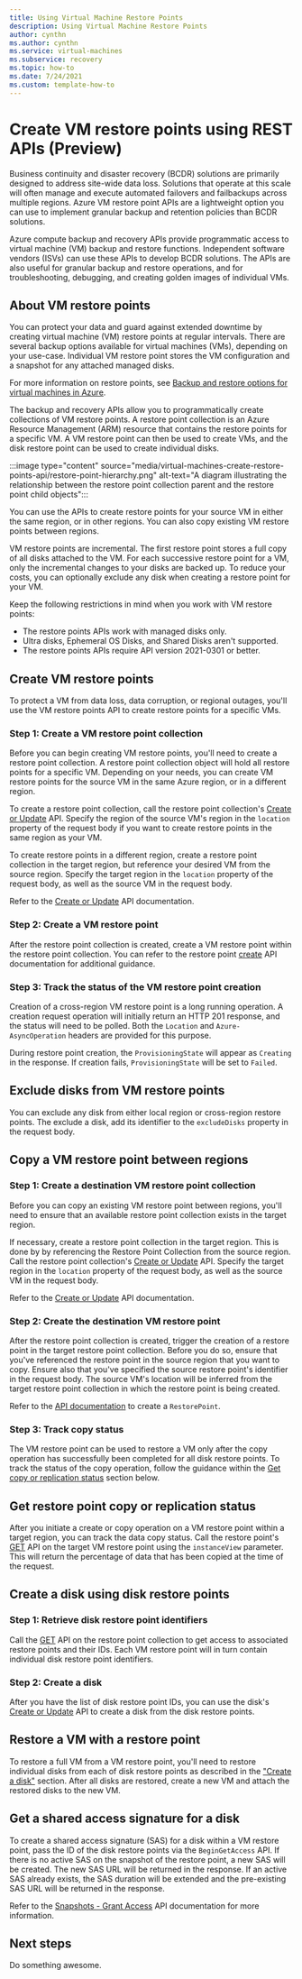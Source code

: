 ```yaml
---
title: Using Virtual Machine Restore Points
description: Using Virtual Machine Restore Points
author: cynthn
ms.author: cynthn
ms.service: virtual-machines
ms.subservice: recovery
ms.topic: how-to
ms.date: 7/24/2021
ms.custom: template-how-to
---
```


<!--
How-to article for for virtual machine restore point collection (API)
-->

<!-- 1. H1
Required. Start your H1 with a verb. Pick an H1 that clearly conveys the task the 
user will complete.
-->

# Create VM restore points using REST APIs (Preview)

<!--
    Differentiate the API method of backup
-->

Business continuity and disaster recovery (BCDR) solutions are primarily designed to address site-wide data loss. Solutions that operate at this scale will often manage and execute automated failovers and failbackups across multiple regions. Azure VM restore point APIs are a lightweight option you can use to implement granular backup and retention policies than BCDR solutions.

Azure compute backup and recovery APIs provide programmatic access to virtual machine (VM) backup and restore functions. Independent software vendors (ISVs) can use these APIs to develop BCDR solutions. The APIs are also useful for granular backup and restore operations, and for troubleshooting, debugging, and creating golden images of individual VMs.

## About VM restore points

<!--
    VM restore points in general, and the API method specifically
-->

You can protect your data and guard against extended downtime by creating virtual machine (VM) restore points at regular intervals. There are several backup options available for virtual machines (VMs), depending on your use-case. Individual VM restore point stores the VM configuration and a snapshot for any attached managed disks.

For more information on restore points, see [Backup and restore options for virtual machines in Azure](backup-recovery.md).

The backup and recovery APIs allow you to programmatically create collections of VM restore points. A restore point collection is an Azure Resource Management (ARM) resource that contains the restore points for a specific VM. A VM restore point can then be used to create VMs, and the disk restore point can be used to create individual disks.

:::image type="content" source="media/virtual-machines-create-restore-points-api/restore-point-hierarchy.png" alt-text="A diagram illustrating the relationship between the restore point collection parent and the restore point child objects":::

You can use the APIs to create restore points for your source VM in either the same region, or in other regions. You can also copy existing VM restore points between regions.

VM restore points are incremental. The first restore point stores a full copy of all disks attached to the VM. For each successive restore point for a VM, only the incremental changes to your disks are backed up. To reduce your costs, you can optionally exclude any disk when creating a restore point for your VM.

Keep the following restrictions in mind when you work with VM restore points:

- The restore points APIs work with managed disks only.
- Ultra disks, Ephemeral OS Disks, and Shared Disks aren't supported.
- The restore points APIs require API version 2021-0301 or better.

<!--

## About the preview

To use the restore points APIs, you must register the `RestorePointExcludeDisks` and `IncrementalRestorePoints` features with your subscription. Complete the following steps to register these features.

> [!IMPORTANT]
> The restore points APIs are currently in **PREVIEW**. See the [Supplemental Terms of Use for Microsoft Azure Previews](https://azure.microsoft.com/support/legal/preview-supplemental-terms/) for legal terms that apply to Azure features that are in beta, preview, or otherwise not yet released into general availability.

### Step 1: Register features

To use the restore points APIs, you must register the `RestorePointExcludeDisks` and `IncrementalRestorePoints` features with your subscription.

#### [PowerShell](#tab/powershell)

1. Open a Windows PowerShell command window.

1. Sign in to your Azure subscription with the `Connect-AzAccount` cmdlet and follow the on-screen directions.

   ```powershell
   Connect-AzAccount
   ```

1. If your identity is associated with more than one subscription, then set your active subscription.

   ```powershell
   $context = Get-AzSubscription -SubscriptionId <subscription-id>
   Set-AzContext $context
   ```

   Replace the `<subscription-id>` placeholder value with the ID of your subscription.

1. Register the `RestorePointExcludeDisks` and `IncrementalRestorePoints` features by using the [Register-AzProviderFeature](/powershell/module/az.resources/register-azproviderfeature) cmdlet.

   ```powershell
   Register-AzProviderFeature -ProviderNamespace Microsoft.Compute -FeatureName RestorePointExcludeDisks
   Register-AzProviderFeature -ProviderNamespace Microsoft.Compute -FeatureName IncrementalRestorePoints
   ```

#### [Azure CLI](#tab/azure-cli)

1. Open the [Azure Cloud Shell](../../cloud-shell/overview.md), or if you've [installed](/cli/azure/install-azure-cli) the Azure CLI locally, open a command console application such as Windows PowerShell.

1. If your identity is associated with more than one subscription, then set your active subscription to subscription of the storage account.

   ```azurecli-interactive
   az account set --subscription <subscription-id>
   ```

   Replace the `<subscription-id>` placeholder value with the ID of your subscription.

1. Register the query acceleration feature by using the [az feature register](/cli/azure/feature#az_feature_register) command.

   ```azurecli
   az feature register --namespace Microsoft.Compute --name RestorePointExcludeDisks
   az feature register --namespace Microsoft.Compute --name IncrementalRestorePoints
   ```

---

### Step 2: Verify feature registration

#### [PowerShell](#tab/powershell)

To verify that the registration is complete, use the [Get-AzProviderFeature](/powershell/module/az.resources/get-azproviderfeature) command.

```powershell
Get-AzProviderFeature -ProviderNamespace Microsoft.Compute -FeatureName RestorePointExcludeDisks
Get-AzProviderFeature -ProviderNamespace Microsoft.Compute -FeatureName IncrementalRestorePoints
```

#### [Azure CLI](#tab/azure-cli)

To verify that the registration is complete, use the [az feature](/cli/azure/feature#az_feature_show) command.

```azurecli
az feature show --namespace Microsoft.Compute --name RestorePointExcludeDisks
az feature show --namespace Microsoft.Compute --name IncrementalRestorePoints
```

---

### Step 3: Register the Azure Compute resource provider

After your registration is approved, you must re-register the Azure Storage resource provider.

#### [PowerShell](#tab/powershell)

To register the resource provider, use the [Register-AzResourceProvider](/powershell/module/az.resources/register-azresourceprovider) command.

```powershell
Register-AzResourceProvider -ProviderNamespace 'Microsoft.Compute'
```

#### [Azure CLI](#tab/azure-cli)

To register the resource provider, use the [az provider register](/cli/azure/provider#az_provider_register) command.

```azurecli
az provider register --namespace 'Microsoft.Compute'
```

---

-->

## Create VM restore points

To protect a VM from data loss, data corruption, or regional outages, you'll use the VM restore points API to create restore points for a specific VMs.

### Step 1: Create a VM restore point collection

Before you can begin creating VM restore points, you'll need to create a restore point collection. A restore point collection object will hold all restore points for a specific VM. Depending on your needs, you can create VM restore points for the source VM in the same Azure region, or in a different region.

To create a restore point collection, call the restore point collection's [Create or Update](/rest/api/compute/restore-point-collections/create-or-update) API. Specify the region of the source VM's region in the `location` property of the request body if you want to create restore points in the same region as your VM.

To create restore points in a different region, create a restore point collection in the target region, but reference your desired VM from the source region. Specify the target region in the `location` property of the request body, as well as the source VM in the request body.

Refer to the [Create or Update](/rest/api/compute/restore-point-collections/create-or-update) API documentation.

### Step 2: Create a VM restore point

After the restore point collection is created, create a VM restore point within the restore point collection. You can refer to the restore point [create](/rest/api/compute/restore-points/create) API documentation for additional guidance.

### Step 3: Track the status of the VM restore point creation

Creation of a cross-region VM restore point is a long running operation. A creation request operation will initially return an HTTP 201 response, and the status will need to be polled. Both the `Location` and `Azure-AsyncOperation` headers are provided for this purpose.

During restore point creation, the `ProvisioningState` will appear as `Creating` in the response. If creation fails, `ProvisioningState` will be set to `Failed`.

## Exclude disks from VM restore points

You can exclude any disk from either local region or cross-region restore points. The exclude a disk, add its identifier to the `excludeDisks` property in the request body.

## Copy a VM restore point between regions

### Step 1: Create a destination VM restore point collection

Before you can copy an existing VM restore point between regions, you'll need to ensure that an available restore point collection exists in the target region. 

If necessary, create a restore point collection in the target region. This is done by by referencing the Restore Point Collection from the source region. Call the restore point collection's [Create or Update](/rest/api/compute/restore-point-collections/create-or-update) API. Specify the target region in the `location` property of the request body, as well as the source VM in the request body.

Refer to the [Create or Update](/rest/api/compute/restore-point-collections/create-or-update) API documentation.

### Step 2: Create the destination VM restore point

After the restore point collection is created, trigger the creation of a restore point in the target restore point collection. Before you do so, ensure that you've referenced the restore point in the source region that you want to copy. Ensure also that you've specified the source restore point's identifier in the request body. The source VM's location will be inferred from the target restore point collection in which the restore point is being created.

Refer to the [API documentation](/rest/api/compute/restore-points/create) to create a `RestorePoint`.

### Step 3: Track copy status

The VM restore point can be used to restore a VM only after the copy operation has successfully been completed for all disk restore points. To track the status of the copy operation, follow the guidance within the [Get copy or replication status](#get-restore-point-copy-or-replication-status) section below. 

## Get restore point copy or replication status

After you initiate a create or copy operation on a VM restore point within a target region, you can track the data copy status. Call the restore point's [GET](/rest/api/compute/restore-points/get) API on the target VM restore point using the `instanceView` parameter. This will return the percentage of data that has been copied at the time of the request.

## Create a disk using disk restore points

### Step 1: Retrieve disk restore point identifiers

Call the [GET](/rest/api/compute/restore-point-collections/get) API on the restore point collection to get access to associated restore points and their IDs. Each VM restore point will in turn contain individual disk restore point identifiers.

### Step 2: Create a disk

After you have the list of disk restore point IDs, you can use the disk's [Create or Update](/rest/api/compute/restore-point-collections/create-or-update) API to create a disk from the disk restore points.

## Restore a VM with a restore point

To restore a full VM from a VM restore point, you'll need to restore individual disks from each of disk restore points as described in the ["Create a disk"](#create-a-disk-using-disk-restore-points) section. After all disks are restored, create a new VM and attach the restored disks to the new VM.

## Get a shared access signature for a disk

To create a shared access signature (SAS) for a disk within a VM restore point, pass the ID of the disk restore points via the `BeginGetAccess` API. If there is no active SAS on the snapshot of the restore point, a new SAS will be created. The new SAS URL will be returned in the response. If an active SAS already exists, the SAS duration will be extended and the pre-existing SAS URL will be returned in the response.

Refer to the [Snapshots - Grant Access](/rest/api/compute/snapshots/grant-access) API documentation for more information.

## Next steps

Do something awesome.